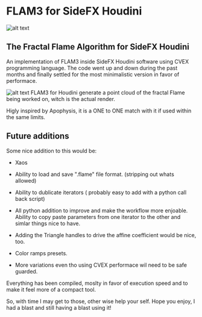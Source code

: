 # FLAM3 for SideFX Houdini
![alt text](https://github.com/alexnardini/FLAM3/blob/main/img/Stripes_01.jpg)


## The Fractal Flame Algorithm for SideFX Houdini

An implementation of FLAM3 inside SideFX Houdini software using CVEX programming language.
The code went up and down during the past months and finally settled
for the most minimalistic version in favor of performace.

![alt text](https://github.com/alexnardini/FLAM3/blob/main/img/FLAM3_Hviewport.jpg)
FLAM3 for Houdini generate a point cloud of the fractal Flame being worked on, witch is the actual render.

Higly inspired by Apophysis, it is a ONE to ONE match with it if used within the same limits.

## Future additions

Some nice addition to this would be:

- Xaos

- Ability to load and save ".flame" file format. (stripping out whats allowed)

- Ability to dublicate iterators ( probably easy to add with a python call back script)

- All python addition to improve and make the workflow more enjoable.
  Ability to copy paste parameters from one iterator to the other and simlar things nice to have.
  
- Adding the Triangle handles to drive the affine coefficient would be nice, too.
  
- Color ramps presets.

- More variations even tho using CVEX performace wil need to be safe guarded.

Everything has been compiled, moslty in favor of execution speed
and to make it feel more of a compact tool.

So, with time I may get to those, other wise help your self.
Hope you enjoy, I had a blast and still having a blast using it!



